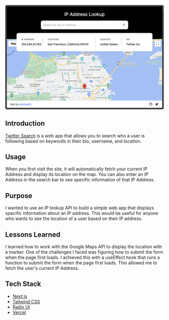 ![image](/public/iplookup.png)

## Introduction

[Twitter Search](https://ipsearch.vercel.app/) is a web app that allows you to search who a user is following based on keywords in their bio, username, and location.

## Usage

When you first visit the site, it will automatically fetch your current IP Address and display its location on the map. You can also enter an IP Address in the search bar to see specific information of that IP Address.

## Purpose

I wanted to use an IP lookup API to build a simple web app that displays specific information about an IP address. This would be useful for anyone who wants to see the location of a user based on their IP address.

## Lessons Learned

I learned how to work with the Google Maps API to display the location with a marker. One of the challenges I faced was figuring how to submit the form when the page first loads. I achieved this with a useEffect hook that runs a function to submit the form when the page first loads. This allowed me to fetch the user's current IP Address.

## Tech Stack

- [Next.js](https://nextjs.org/)
- [Tailwind CSS](https://tailwindcss.com/)
- [Radix UI](https://www.radix-ui.com/)
- [Vercel](https://vercel.com/)
